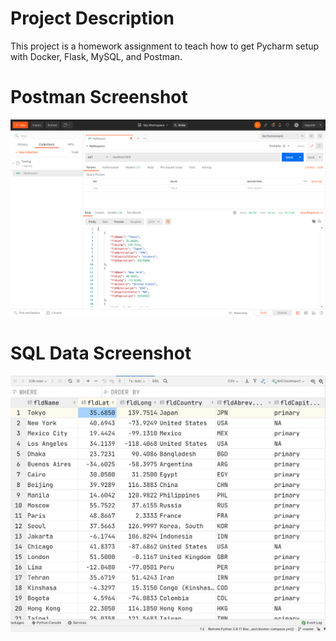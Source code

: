 # Project Description
This project is a homework assignment to teach how to get Pycharm setup with Docker, Flask, MySQL, and Postman.

# Postman Screenshot
![pythonProject](screenshots/postman.png)

# SQL Data Screenshot
![pythonProject](screenshots/query.png)